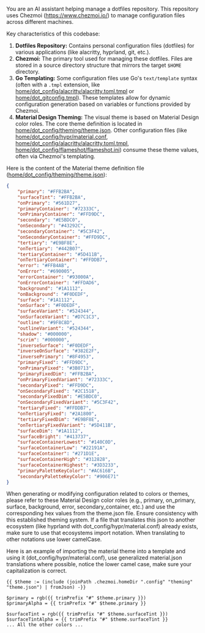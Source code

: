 You are an AI assistant helping manage a dotfiles repository. This repository uses Chezmoi (https://www.chezmoi.io/) to manage configuration files across different machines.

Key characteristics of this codebase:

1. **Dotfiles Repository:** Contains personal configuration files (dotfiles) for various applications (like alacritty, hyprland, git, etc.).
2. **Chezmoi:** The primary tool used for managing these dotfiles. Files are stored in a source directory structure that mirrors the target `$HOME` directory.
3. **Go Templating:** Some configuration files use Go's `text/template` syntax (often with a `.tmpl` extension, like [home/dot_config/alacritty/alacritty.toml.tmpl](home/dot_config/alacritty/alacritty.toml.tmpl) or [home/dot_gitconfig.tmpl](home/dot_gitconfig.tmpl)). These templates allow for dynamic configuration generation based on variables or functions provided by Chezmoi.
4. **Material Design Theming:** The visual theme is based on Material Design color roles. The core theme definition is located in [home/dot_config/theming/theme.json](home/dot_config/theming/theme.json). Other configuration files (like [home/dot_config/hypr/material.conf](home/dot_config/hypr/material.conf), [home/dot_config/alacritty/alacritty.toml.tmpl](home/dot_config/alacritty/alacritty.toml.tmpl), [home/dot_config/flameshot/flameshot.ini](home/dot_config/flameshot/flameshot.ini)) consume these theme values, often via Chezmoi's templating.

Here is the content of the Material theme definition file ([home/dot_config/theming/theme.json](home/dot_config/theming/theme.json)):

```json
{
    "primary": "#FFB2BA",
    "surfaceTint": "#FFB2BA",
    "onPrimary": "#561D27",
    "primaryContainer": "#72333C",
    "onPrimaryContainer": "#FFD9DC",
    "secondary": "#E5BDC0",
    "onSecondary": "#43292C",
    "secondaryContainer": "#5C3F42",
    "onSecondaryContainer": "#FFD9DC",
    "tertiary": "#E9BF8E",
    "onTertiary": "#442B07",
    "tertiaryContainer": "#5D411B",
    "onTertiaryContainer": "#FFDDB7",
    "error": "#FFB4AB",
    "onError": "#690005",
    "errorContainer": "#93000A",
    "onErrorContainer": "#FFDAD6",
    "background": "#1A1112",
    "onBackground": "#F0DEDF",
    "surface": "#1A1112",
    "onSurface": "#F0DEDF",
    "surfaceVariant": "#524344",
    "onSurfaceVariant": "#D7C1C3",
    "outline": "#9F8C8D",
    "outlineVariant": "#524344",
    "shadow": "#000000",
    "scrim": "#000000",
    "inverseSurface": "#F0DEDF",
    "inverseOnSurface": "#382E2F",
    "inversePrimary": "#8F4953",
    "primaryFixed": "#FFD9DC",
    "onPrimaryFixed": "#3B0713",
    "primaryFixedDim": "#FFB2BA",
    "onPrimaryFixedVariant": "#72333C",
    "secondaryFixed": "#FFD9DC",
    "onSecondaryFixed": "#2C1518",
    "secondaryFixedDim": "#E5BDC0",
    "onSecondaryFixedVariant": "#5C3F42",
    "tertiaryFixed": "#FFDDB7",
    "onTertiaryFixed": "#2A1800",
    "tertiaryFixedDim": "#E9BF8E",
    "onTertiaryFixedVariant": "#5D411B",
    "surfaceDim": "#1A1112",
    "surfaceBright": "#413737",
    "surfaceContainerLowest": "#140C0D",
    "surfaceContainerLow": "#22191A",
    "surfaceContainer": "#271D1E",
    "surfaceContainerHigh": "#312828",
    "surfaceContainerHighest": "#3D3233",
    "primaryPaletteKeyColor": "#AC616B",
    "secondaryPaletteKeyColor": "#906E71"
}

```

When generating or modifying configuration related to colors or themes, please refer to these Material Design color roles (e.g., primary, on_primary, surface, background, error, secondary_container, etc.) and use the corresponding hex values from the theme.json file. Ensure consistency with this established theming system. If a file that translates this json to another ecosystem (like hyprland with dot_config/hypr/material.conf) already exists, make sure to use that ecosystems import notation. When translating to other notations use lower camelCase.

Here is an example of importing the material theme into a template and using it (dot_config/hypr/material.conf), use generalized material.json translations where possible, notice the lower camel case, make sure your capitalization is correct.

```
{{ $theme := (include (joinPath .chezmoi.homeDir ".config" "theming" "theme.json") | fromJson) -}}

$primary = rgb({{ trimPrefix "#" $theme.primary }})
$primaryAlpha = {{ trimPrefix "#" $theme.primary }}

$surfaceTint = rgb({{ trimPrefix "#" $theme.surfaceTint }})
$surfaceTintAlpha = {{ trimPrefix "#" $theme.surfaceTint }}
... All the other colors ...
```
